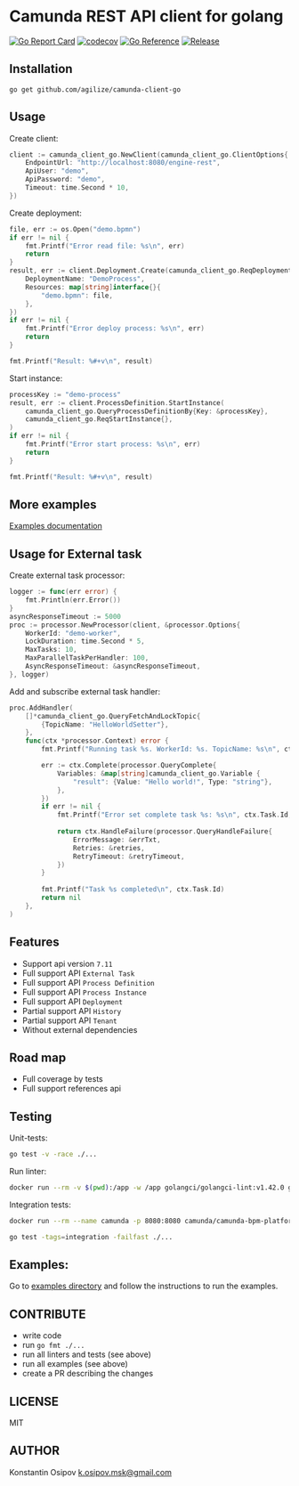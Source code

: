 # Camunda REST API client for golang
[![Go Report Card](https://goreportcard.com/badge/github.com/agilize/camunda-client-go)](https://goreportcard.com/report/github.com/citilinkru/camunda-client-go)
[![codecov](https://codecov.io/gh/citilinkru/camunda-client-go/branch/master/graph/badge.svg?token=53NH949TQY)](https://codecov.io/gh/citilinkru/camunda-client-go)
[![Go Reference](https://pkg.go.dev/badge/github.com/citilinkru/camunda-client-go.svg)](https://pkg.go.dev/github.com/citilinkru/camunda-client-go)
[![Release](https://img.shields.io/github/release/citilinkru/camunda-client-go.svg?style=flat-square)](https://github.com/citilinkru/camunda-client-go/releases/latest)

Installation
-----------
	go get github.com/agilize/camunda-client-go
	
Usage
-----------

Create client:
```go
client := camunda_client_go.NewClient(camunda_client_go.ClientOptions{
	EndpointUrl: "http://localhost:8080/engine-rest",
    ApiUser: "demo",
    ApiPassword: "demo",
    Timeout: time.Second * 10,
})
```

Create deployment:
```go
file, err := os.Open("demo.bpmn")
if err != nil {
    fmt.Printf("Error read file: %s\n", err)
    return
}
result, err := client.Deployment.Create(camunda_client_go.ReqDeploymentCreate{
    DeploymentName: "DemoProcess",
    Resources: map[string]interface{}{
        "demo.bpmn": file,
    },
})
if err != nil {
    fmt.Printf("Error deploy process: %s\n", err)
    return
}

fmt.Printf("Result: %#+v\n", result)
```

Start instance:
```go
processKey := "demo-process"
result, err := client.ProcessDefinition.StartInstance(
	camunda_client_go.QueryProcessDefinitionBy{Key: &processKey},
	camunda_client_go.ReqStartInstance{},
)
if err != nil {
    fmt.Printf("Error start process: %s\n", err)
    return
}

fmt.Printf("Result: %#+v\n", result)
```

More examples
-----------
[Examples documentation](examples/README.md)

Usage for External task
-----------

Create external task processor:
```go
logger := func(err error) {
	fmt.Println(err.Error())
}
asyncResponseTimeout := 5000
proc := processor.NewProcessor(client, &processor.Options{
    WorkerId: "demo-worker",
    LockDuration: time.Second * 5,
    MaxTasks: 10,
    MaxParallelTaskPerHandler: 100,
    AsyncResponseTimeout: &asyncResponseTimeout,
}, logger)
```

Add and subscribe external task handler: 
```go
proc.AddHandler(
    []*camunda_client_go.QueryFetchAndLockTopic{
        {TopicName: "HelloWorldSetter"},
    },
    func(ctx *processor.Context) error {
        fmt.Printf("Running task %s. WorkerId: %s. TopicName: %s\n", ctx.Task.Id, ctx.Task.WorkerId, ctx.Task.TopicName)

        err := ctx.Complete(processor.QueryComplete{
            Variables: &map[string]camunda_client_go.Variable {
                "result": {Value: "Hello world!", Type: "string"},
            },
        })
        if err != nil {
            fmt.Printf("Error set complete task %s: %s\n", ctx.Task.Id, err)
            
            return ctx.HandleFailure(processor.QueryHandleFailure{
                ErrorMessage: &errTxt,
                Retries: &retries,
                RetryTimeout: &retryTimeout,
            })
        }
        
        fmt.Printf("Task %s completed\n", ctx.Task.Id)
        return nil
    },
)
```

Features
-----------

* Support api version `7.11`
* Full support API `External Task`
* Full support API `Process Definition`
* Full support API `Process Instance`
* Full support API `Deployment`
* Partial support API `History`
* Partial support API `Tenant`
* Without external dependencies

Road map
-----------

* Full coverage by tests
* Full support references api

Testing
-----------
Unit-tests:
```bash
go test -v -race ./...
```

Run linter:
```bash
docker run --rm -v $(pwd):/app -w /app golangci/golangci-lint:v1.42.0 golangci-lint run -v
```

Integration tests:
```bash
docker run --rm --name camunda -p 8080:8080 camunda/camunda-bpm-platform
```

```bash
go test -tags=integration -failfast ./...
```

Examples:
---------
Go to [examples directory](examples/README.md) and follow the instructions to run the examples.

CONTRIBUTE
-----------
 * write code
 * run `go fmt ./...`
 * run all linters and tests (see above)
 * run all examples (see above)
 * create a PR describing the changes

LICENSE
-----------
MIT

AUTHOR
-----------
Konstantin Osipov <k.osipov.msk@gmail.com>